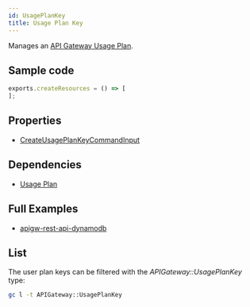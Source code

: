 ```yaml
---
id: UsagePlanKey
title: Usage Plan Key
---
```


Manages an [API Gateway Usage Plan](https://console.aws.amazon.com/apigateway/main/apis).

## Sample code

```js
exports.createResources = () => [
];
```

## Properties

- [CreateUsagePlanKeyCommandInput](https://docs.aws.amazon.com/AWSJavaScriptSDK/v3/latest/clients/client-api-gateway/interfaces/createusageplankeycommandinput.html)

## Dependencies

- [Usage Plan](./UsagePlan.md)

## Full Examples

- [apigw-rest-api-dynamodb](https://github.com/grucloud/grucloud/tree/main/examples/aws/serverless-patterns/apigw-dynamodb-terraform)

## List

The user plan keys can be filtered with the _APIGateway::UsagePlanKey_ type:

```sh
gc l -t APIGateway::UsagePlanKey
```

```txt
```
